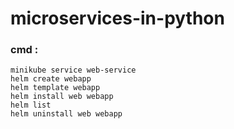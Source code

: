# microservices-in-python

### cmd : 
    minikube service web-service
    helm create webapp  
    helm template webapp
    helm install web webapp
    helm list
    helm uninstall web webapp